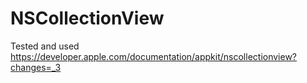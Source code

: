 # NSCollectionView

Tested and used https://developer.apple.com/documentation/appkit/nscollectionview?changes=_3
